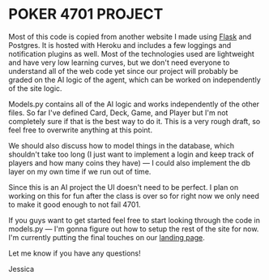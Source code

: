 POKER 4701 PROJECT
===================

Most of this code is copied from another website I made using <a href="http://flask.pocoo.org/docs/0.10/tutorial/">Flask</a> and Postgres. It is hosted with Heroku and includes a few loggings and notification plugins as well. Most of the technologies used are lightweight and have very low learning curves, but we don't need everyone to understand all of the web code yet since our project will probably be graded on the AI logic of the agent, which can be worked on independently of the site logic. 

Models.py contains all of the AI logic and works independently of the other files. So far I've defined Card, Deck, Game, and Player but I'm not completely sure if that is the best way to do it. This is a very rough draft, so feel free to overwrite anything at this point.

We should also discuss how to model things in the database, which shouldn't take too long (I just want to implement a login and keep track of players and how many coins they have) — I could also implement the db layer on my own time if we run out of time.

Since this is an AI project the UI doesn't need to be perfect. I plan on working on this for fun after the class is over so for right now we only need to make it good enough to not fail 4701.

If you guys want to get started feel free to start looking through the code in models.py — I'm gonna figure out how to setup the rest of the site for now. I'm currently putting the final touches on our <a href="http://pokerbot.co">landing page</a>.

Let me know if you have any questions!

Jessica
